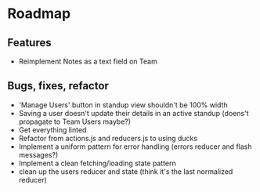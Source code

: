 # Roadmap

## Features

* Reimplement Notes as a text field on Team

## Bugs, fixes, refactor

* 'Manage Users' button in standup view shouldn't be 100% width
* Saving a user doesn't update their details in an active standup (doens't propagate to Team Users maybe?)
* Get everything linted
* Refactor from actions.js and reducers.js to using ducks
* Implement a uniform pattern for error handling (errors reducer and flash messages?)
* Implement a clean fetching/loading state pattern
* clean up the users reducer and state (think it's the last normalized reducer)

